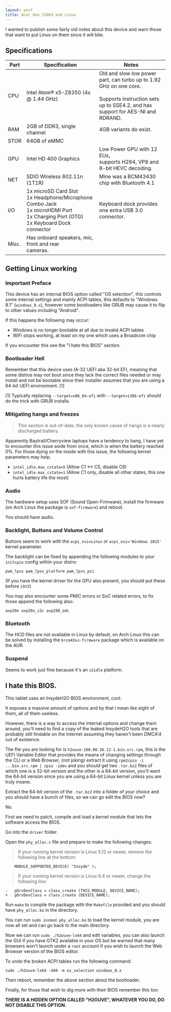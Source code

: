 ```yaml
---
layout: post
title: Acer One S1003 and Linux
---
```


I wanted to publish some fairly old notes about this device and warn those that want to put Linux on them since it will bite.

## Specifications

| Part  | Specification                                                                                                                           | Notes                                                                                                                                                       |
|-------|-----------------------------------------------------------------------------------------------------------------------------------------|-------------------------------------------------------------------------------------------------------------------------------------------------------------|
| CPU   | Intel Atom® x5-Z8350 (4x @ 1.44 GHz)                                                                                                    | Old and slow low power part, can turbo up to 1.92 GHz on one core.<br><br>Supports instruction sets up to SSE4.2, and has support for AES-NI and RDRAND. |
| RAM   | 2GB of DDR3, single channel                                                                                                             | 4GB variants do exist.                                                                                                                                      |
| STOR  | 64GB of eMMC                                                                                                                            |                                                                                                                                                             |
| GPU   | Intel HD 400 Graphics                                                                                                                   | Low Power GPU with 12 EUs,<br>supports H264, VP8 and 8-bit HEVC decoding.                                                                                   |
| NET   | SDIO Wireless 802.11n (1T1R)                                                                                                            | Mine was a BCM43430 chip with Bluetooth 4.1                                                                                                                 |
| I/O   | 1x microSD Card Slot<br>1x Headphone/Microphone Combo Jack<br>1x microHDMI Port<br>1x Charging Port (OTG)<br>1x Keyboard Dock connector | Keyboard dock provides one extra USB 3.0 connector.                                                                                                         |
| Misc. | Has onboard speakers, mic, front and rear<br>cameras.                                                                                   |                                                                                                                                                             |

## Getting Linux working

### Important Preface

This device has an internal BIOS option called "OS selection", this controls some internal settings and mainly ACPI tables, this defaults
to "Windows 8.1" (`windows_8.x`), however some bootloaders like GRUB may cause it to flip to other values including "Android".

If this happens the following may occur:

- Windows is no longer bootable at all due to invalid ACPI tables
- WiFi stops working, at least on my one which uses a Broadcom chip

If you encounter this see the "I hate this BIOS" section.

### Bootloader Hell

Remember that this device uses IA-32 UEFI aka 32-bit EFI, meaning that some distros may not boot since
they lack the correct files needed or may install and not be bootable since their installer assumes that
you are using a 64-bit UEFI environment. [1]

[1] Typically replacing `--target=x86_64-efi` with `--target=i386-efi` should do the trick with GRUB installs.

### Mitigating hangs and freezes

> This section is out-of-date, the only known cause of hangs is a nearly discharged battery.

Apparently Baytrail/Cherryview laptops have a tendency to hang, I have yet to encounter this issue aside from once, which is when the battery reached 0%.
For those dying on the inside with this issue, the following kernel parameters may help.

- `intel_idle.max_cstate=5` (Allow C1 <-> C5, disable C6)
- `intel_idle.max_cstate=1` (Allow C1 only, disable all other states, this one hurts battery life the most)

### Audio

The hardware setup uses SOF (Sound Open-Firmware), install the firmware (on Arch Linux the package is `sof-firmware`) and reboot.

You should have audio.

### Backlight, Buttons and Volume Control

Buttons seem to work with the `acpi_osi=Linux` or `acpi_osi='Windows 2015'` kernel parameter.

The backlight can be fixed by appending the following modules to your `initcpio` config within your distro:

```
pwm_lpss pwm_lpss_platform pwm_lpss_pci
```

(If you have the kernel driver for the GPU also present, you should put these before `i915`)

You may also encounter some PMIC errors or SoC related errors, to fix those append the following also:

```
axp20x axp20x_i2c axp288_adc
```

### Bluetooth

The HCD files are not available in Linux by default, on Arch Linux this can be solved by installing the `brcm43xx-firmware`
package which is available on the AUR.

### Suspend

Seems to work just fine because it's an `s2idle` platform.

## I hate this BIOS.

This tablet uses an InsydeH2O BIOS environment, cool.

It exposes a massive amount of options and by that I mean like eight of them, all of them useless.

However, there is a way to access the internal options and change them around, you'll need to find a copy of the leaked InsydeH2O tools
that are probably still findable on the Internet assuming they haven't been DMCA'd out of existence.

The file you are looking for is `h2ouve-100.00.16.12-1.bin.src.rpm`, this is the UEFI Variable Editor that provides the means of changing settings through the CLI or a Web Browser, (not joking) extract it using `rpm2cpio -i ...bin.src.rpm | cpio -idmv` and you should get two `.tar.bz2` files of which one is a 32-bit version and the other is a 64-bit version, you'll want the 64-bit version since you are using a 64-bit Linux kernel unless you are truly insane.

Extract the 64-bit version of the `.tar.bz2` into a folder of your choice and you should have a bunch of files, so we can go edit the BIOS now?

No.

First we need to patch, compile and load a kernel module that lets the software access the BIOS.

Go into the `driver` folder.

Open the `phy_alloc.c` file and prepare to make the following changes:

> If your running kernel version is Linux 5.12 or newer, remove the following line at the bottom:

```
    MODULE_SUPPORTED_DEVICE( "Insyde" );
```

> If your running kernel version is Linux 6.4 or newer, change the following line:

```
-	pDrvDevClass = class_create (THIS_MODULE, DEVICE_NAME);
+	pDrvDevClass = class_create (DEVICE_NAME);
```

Run `make` to compile the package with the `Makefile` provided and you should have `phy_alloc.ko`
in the directory.

You can run `sudo insmod phy_alloc.ko` to load the kernel module, you are now all set and can
go back to the main directory.

Now we can run `sudo ./h2ouve-lx64` and edit variables, you can also launch the GUI if you have
GTK2 available in your OS but be warned that many browsers won't launch under a `root` account
if you wish to launch the Web Browser version of the BIOS editor.

To undo the broken ACPI tables run the following command:

```
sudo ./h2ouve-lx64 -d40 -m os_selection windows_8.x
```

Then reboot, remember the above section about the bootloader.

Finally, for those that wish to dig more with their BIOS remember this too:

**THERE IS A HIDDEN OPTION CALLED "H2OUVE", WHATEVER YOU DO, DO NOT DISABLE THIS OPTION.**
